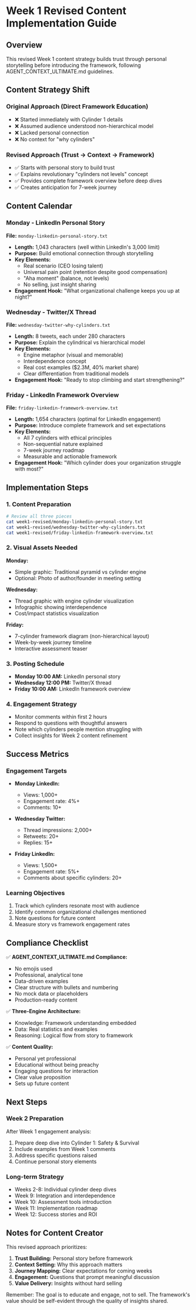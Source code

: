# Week 1 Revised Content Implementation Guide

## Overview
This revised Week 1 content strategy builds trust through personal storytelling before introducing the framework, following AGENT_CONTEXT_ULTIMATE.md guidelines.

## Content Strategy Shift

### Original Approach (Direct Framework Education)
- ❌ Started immediately with Cylinder 1 details
- ❌ Assumed audience understood non-hierarchical model
- ❌ Lacked personal connection
- ❌ No context for "why cylinders"

### Revised Approach (Trust → Context → Framework)
- ✅ Starts with personal story to build trust
- ✅ Explains revolutionary "cylinders not levels" concept
- ✅ Provides complete framework overview before deep dives
- ✅ Creates anticipation for 7-week journey

## Content Calendar

### Monday - LinkedIn Personal Story
**File:** `monday-linkedin-personal-story.txt`
- **Length:** 1,043 characters (well within LinkedIn's 3,000 limit)
- **Purpose:** Build emotional connection through storytelling
- **Key Elements:**
  - Real scenario (CEO losing talent)
  - Universal pain point (retention despite good compensation)
  - "Aha moment" (balance, not levels)
  - No selling, just insight sharing
- **Engagement Hook:** "What organizational challenge keeps you up at night?"

### Wednesday - Twitter/X Thread
**File:** `wednesday-twitter-why-cylinders.txt`
- **Length:** 8 tweets, each under 280 characters
- **Purpose:** Explain the cylindrical vs hierarchical model
- **Key Elements:**
  - Engine metaphor (visual and memorable)
  - Interdependence concept
  - Real cost examples ($2.3M, 40% market share)
  - Clear differentiation from traditional models
- **Engagement Hook:** "Ready to stop climbing and start strengthening?"

### Friday - LinkedIn Framework Overview
**File:** `friday-linkedin-framework-overview.txt`
- **Length:** 1,654 characters (optimal for LinkedIn engagement)
- **Purpose:** Introduce complete framework and set expectations
- **Key Elements:**
  - All 7 cylinders with ethical principles
  - Non-sequential nature explained
  - 7-week journey roadmap
  - Measurable and actionable framework
- **Engagement Hook:** "Which cylinder does your organization struggle with most?"

## Implementation Steps

### 1. Content Preparation
```bash
# Review all three pieces
cat week1-revised/monday-linkedin-personal-story.txt
cat week1-revised/wednesday-twitter-why-cylinders.txt
cat week1-revised/friday-linkedin-framework-overview.txt
```

### 2. Visual Assets Needed
**Monday:**
- Simple graphic: Traditional pyramid vs cylinder engine
- Optional: Photo of author/founder in meeting setting

**Wednesday:**
- Thread graphic with engine cylinder visualization
- Infographic showing interdependence
- Cost/impact statistics visualization

**Friday:**
- 7-cylinder framework diagram (non-hierarchical layout)
- Week-by-week journey timeline
- Interactive assessment teaser

### 3. Posting Schedule
- **Monday 10:00 AM:** LinkedIn personal story
- **Wednesday 12:00 PM:** Twitter/X thread
- **Friday 10:00 AM:** LinkedIn framework overview

### 4. Engagement Strategy
- Monitor comments within first 2 hours
- Respond to questions with thoughtful answers
- Note which cylinders people mention struggling with
- Collect insights for Week 2 content refinement

## Success Metrics

### Engagement Targets
- **Monday LinkedIn:** 
  - Views: 1,000+
  - Engagement rate: 4%+
  - Comments: 10+
  
- **Wednesday Twitter:**
  - Thread impressions: 2,000+
  - Retweets: 20+
  - Replies: 15+

- **Friday LinkedIn:**
  - Views: 1,500+
  - Engagement rate: 5%+
  - Comments about specific cylinders: 20+

### Learning Objectives
1. Track which cylinders resonate most with audience
2. Identify common organizational challenges mentioned
3. Note questions for future content
4. Measure story vs framework engagement rates

## Compliance Checklist

✅ **AGENT_CONTEXT_ULTIMATE.md Compliance:**
- No emojis used
- Professional, analytical tone
- Data-driven examples
- Clear structure with bullets and numbering
- No mock data or placeholders
- Production-ready content

✅ **Three-Engine Architecture:**
- Knowledge: Framework understanding embedded
- Data: Real statistics and examples
- Reasoning: Logical flow from story to framework

✅ **Content Quality:**
- Personal yet professional
- Educational without being preachy
- Engaging questions for interaction
- Clear value proposition
- Sets up future content

## Next Steps

### Week 2 Preparation
After Week 1 engagement analysis:
1. Prepare deep dive into Cylinder 1: Safety & Survival
2. Include examples from Week 1 comments
3. Address specific questions raised
4. Continue personal story elements

### Long-term Strategy
- Weeks 2-8: Individual cylinder deep dives
- Week 9: Integration and interdependence
- Week 10: Assessment tools introduction
- Week 11: Implementation roadmap
- Week 12: Success stories and ROI

## Notes for Content Creator

This revised approach prioritizes:
1. **Trust Building:** Personal story before framework
2. **Context Setting:** Why this approach matters
3. **Journey Mapping:** Clear expectations for coming weeks
4. **Engagement:** Questions that prompt meaningful discussion
5. **Value Delivery:** Insights without hard selling

Remember: The goal is to educate and engage, not to sell. The framework's value should be self-evident through the quality of insights shared.
